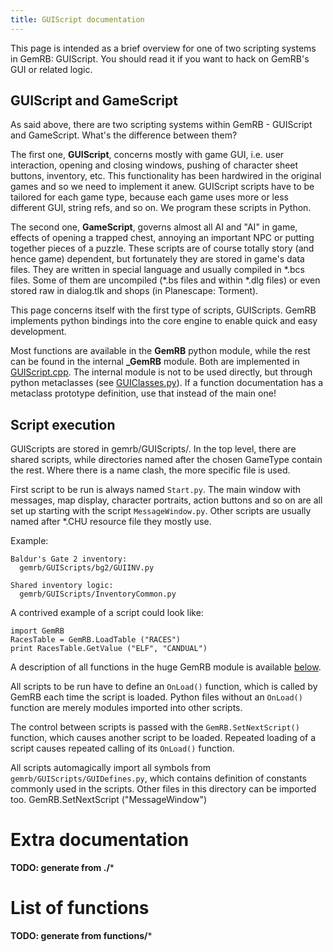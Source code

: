 ```yaml
---
title: GUIScript documentation
---
```


This page is intended as a brief overview for one of two scripting
systems in GemRB: GUIScript. You should read it if you want to hack on
GemRB's GUI or related logic.

## GUIScript and GameScript

As said above, there are two scripting systems within GemRB - GUIScript
and GameScript. What's the difference between them?

The first one, **GUIScript**, concerns mostly with game GUI, i.e. user
interaction, opening and closing windows, pushing of character sheet
buttons, inventory, etc. This functionality has been hardwired in the
original games and so we need to implement it anew. GUIScript scripts
have to be tailored for each game type, because each game uses more or
less different GUI, string refs, and so on. We program these scripts in
Python.

The second one, **GameScript**, governs almost all AI and "AI" in game,
effects of opening a trapped chest, annoying an important NPC or putting
together pieces of a puzzle. These scripts are of course totally story
(and hence game) dependent, but fortunately they are stored in game's data
files. They are written in special language and usually compiled in
\*.bcs files. Some of them are uncompiled (\*.bs files and within \*.dlg
files) or even stored raw in dialog.tlk and shops (in Planescape: Torment).

This page concerns itself with the first type of scripts, GUIScripts. GemRB
implements python bindings into the core engine to enable quick and easy
development.

Most functions are available in the **GemRB** python module, while the rest can be
found in the internal **_GemRB** module. Both are implemented in 
[GUIScript.cpp](https://github.com/gemrb/gemrb/tree/master/gemrb/plugins/GUIScript).
The internal module is not to be used directly, but through python metaclasses (see
[GUIClasses.py](https://github.com/gemrb/gemrb/blob/master/gemrb/GUIScripts/GUIClasses.py)).
If a function documentation has a metaclass prototype definition, use that instead of
the main one!

## Script execution

GUIScripts are stored in gemrb/GUIScripts/. In the top level, there are
shared scripts, while directories named after the chosen GameType
contain the rest. Where there is a name clash, the more specific file
is used.

First script to be run is always named `Start.py`. The main window with
messages, map display, character portraits, action buttons and so on are
all set up starting with the script `MessageWindow.py`. Other scripts
are usually named after \*.CHU resource file they mostly use.

Example:
``` 
Baldur's Gate 2 inventory:
  gemrb/GUIScripts/bg2/GUIINV.py

Shared inventory logic:
  gemrb/GUIScripts/InventoryCommon.py
```

A contrived example of a script could look like:
```
import GemRB
RacesTable = GemRB.LoadTable ("RACES")
print RacesTable.GetValue ("ELF", "CANDUAL")
```

A description of all functions in the huge GemRB module is available
[below](#list-of-functions).

All scripts to be run have to define an `OnLoad()` function, which is
called by GemRB each time the script is loaded. Python files without
an `OnLoad()` function are merely modules imported into other scripts.

The control between scripts is passed with the `GemRB.SetNextScript()`
function, which causes another script to be loaded. Repeated loading of
a script causes repeated calling of its `OnLoad()` function.

All scripts automagically import all symbols from
`gemrb/GUIScripts/GUIDefines.py`, which contains definition of constants
commonly used in the scripts. Other files in this directory can be
imported too.
GemRB.SetNextScript ("MessageWindow")



# Extra documentation
**TODO: generate from ./***

# List of functions

**TODO: generate from functions/***
